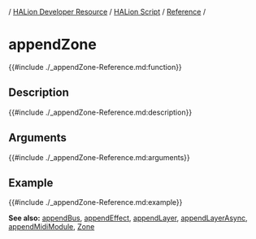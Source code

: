 / [HALion Developer Resource](../../HALion-Developer-Resource.md) / [HALion Script](./HALion-Script.md) / [Reference](./Reference.md) /

# appendZone

{{#include ./_appendZone-Reference.md:function}}

## Description

{{#include ./_appendZone-Reference.md:description}}

## Arguments

{{#include ./_appendZone-Reference.md:arguments}}

## Example

{{#include ./_appendZone-Reference.md:example}}

**See also:** [appendBus](./appendBus.md), [appendEffect](./appendEffect.md), [appendLayer](./appendLayer.md), [appendLayerAsync](./appendLayerAsync.md), [appendMidiModule](./appendMidiModule.md), [Zone](./Zone.md)
